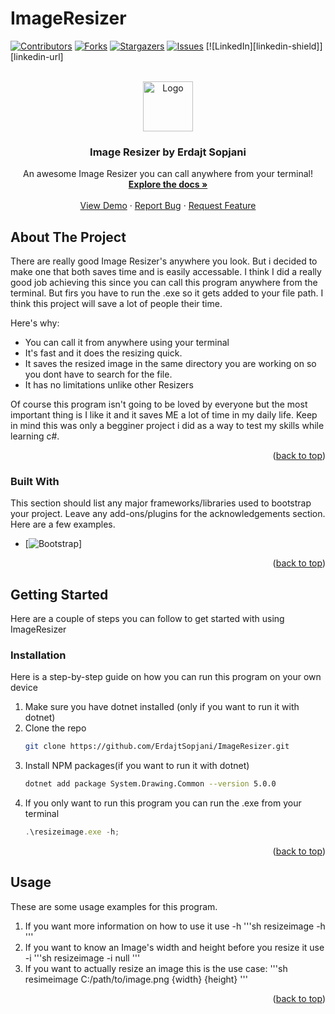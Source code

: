 # ImageResizer
<a name="readme-top"></a>


[![Contributors][contributors-shield]][contributors-url]
[![Forks][forks-shield]][forks-url]
[![Stargazers][stars-shield]][stars-url]
[![Issues][issues-shield]][issues-url]
[![LinkedIn][linkedin-shield]][linkedin-url]



<!-- PROJECT LOGO -->
<br />
<div align="center">
  <a href="https://github.com/ErdajtSopjani/ImageResizer">
    <img src="images/logo.png" alt="Logo" width="80" height="80">
  </a>

  <h3 align="center">Image Resizer by Erdajt Sopjani</h3>

  <p align="center">
    An awesome Image Resizer you can call anywhere from your terminal!
    <br />
    <a href="https://github.com/ErdajtSopjani/ImageResizer"><strong>Explore the docs »</strong></a>
    <br />
    <br />
    <a href="https://github.com/ErdajtSopjani/ImageResizer">View Demo</a>
    ·
    <a href="https://github.com/ErdajtSopjani/ImageResizer/issues">Report Bug</a>
    ·
    <a href="https://github.com/ErdajtSopjani/ImageResizer/issues">Request Feature</a>
  </p>
</div>


<!-- ABOUT THE PROJECT -->
## About The Project


There are really good Image Resizer's anywhere you look. But i decided to make one that both saves time and is easily accessable. I think I did a really good job achieving this since you can call this program anywhere from the terminal. But firs you have to run the .exe so it gets added to your file path. I think this project will save a lot of people their time.

Here's why:
* You can call it from anywhere using your terminal
* It's fast and it does the resizing quick.
* It saves the resized image in the same directory you are working on so you dont have to search for the file.
* It has no limitations unlike other Resizers

Of course this program isn't going to be loved by everyone but the most important thing is I like it and it saves ME a lot of time in my daily life.
Keep in mind this was only a begginer project i did as a way to test my skills while learning c#.

<p align="right">(<a href="#readme-top">back to top</a>)</p>



### Built With

This section should list any major frameworks/libraries used to bootstrap your project. Leave any add-ons/plugins for the acknowledgements section. Here are a few examples.

* [![Bootstrap][Bootstrap.com]]

<p align="right">(<a href="#readme-top">back to top</a>)</p>



<!-- GETTING STARTED -->
## Getting Started

Here are a couple of steps you can follow to get started with using ImageResizer

### Installation

  Here is a step-by-step guide on how you can run this program on your own device

1. Make sure you have dotnet installed (only if you want to run it with dotnet)
2. Clone the repo
   ```sh
   git clone https://github.com/ErdajtSopjani/ImageResizer.git
   ```
3. Install NPM packages(if you want to run it with dotnet)
   ```sh
   dotnet add package System.Drawing.Common --version 5.0.0
   ```
4. If you only want to run this program you can run the .exe from your terminal
   ```js
   .\resizeimage.exe -h;
   ```

<p align="right">(<a href="#readme-top">back to top</a>)</p>



<!-- USAGE EXAMPLES -->
## Usage

These are some usage examples for this program.

1. If you want more information on how to use it use -h
  '''sh
  resizeimage -h
  '''
2. If you want to know an Image's width and height before you resize it use -i
  '''sh
  resizeimage -i null
  '''
3. If you want to actually resize an image this is the use case: 
  '''sh
  resimeimage C:/path/to/image.png {width} {height}
  '''

<p align="right">(<a href="#readme-top">back to top</a>)</p>




<!-- MARKDOWN LINKS & IMAGES -->
<!-- https://www.markdownguide.org/basic-syntax/#reference-style-links -->
[contributors-shield]: https://img.shields.io/github/contributors/ErdajtSopjani/ImageResizer?style=for-the-badge
[contributors-url]: https://github.com/ErdajtSopjani/ImageResizer/graphs/contributors
[forks-shield]: https://img.shields.io/github/forks/ErdajtSopjani/ImageResizer?style=for-the-badge
[forks-url]: https://github.com/ErdajtSopjani/ImageResizer/network/members
[stars-shield]: https://img.shields.io/github/stars/ErdajtSopjani/ImageResizer?style=for-the-badge
[stars-url]: https://github.com/ErdajtSopjani/ImageResizer/stargazers
[issues-shield]: https://img.shields.io/github/issues/ErdajtSopjani/ImageResizer?style=for-the-badge
[issues-url]: https://github.com/ErdajtSopjani/ImageResizer/issues
[Bootstrap.com]: https://img.shields.io/github/languages/top/ErdajtSopjani/ImageResizer?color=purple&style=for-the-badge

